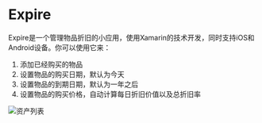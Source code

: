 # Expire
Expire是一个管理物品折旧的小应用，使用Xamarin的技术开发，同时支持iOS和Android设备。你可以使用它来：
1. 添加已经购买的物品
2. 设置物品的购买日期，默认为今天
3. 设置物品的到期日期，默认为一年之后
4. 设置物品的购买价格，自动计算每日折旧价值以及总折旧率

![资产列表](https://user-images.githubusercontent.com/132692/27769678-46f31876-5f62-11e7-8fc4-764168869516.png)
